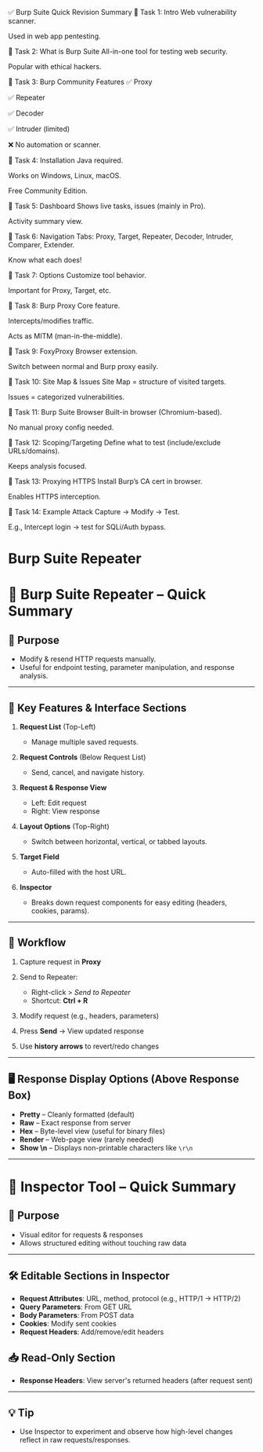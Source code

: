 ✅ Burp Suite Quick Revision Summary
🔹 Task 1: Intro
Web vulnerability scanner.

Used in web app pentesting.

🔹 Task 2: What is Burp Suite
All-in-one tool for testing web security.

Popular with ethical hackers.

🔹 Task 3: Burp Community Features
✅ Proxy

✅ Repeater

✅ Decoder

✅ Intruder (limited)

❌ No automation or scanner.

🔹 Task 4: Installation
Java required.

Works on Windows, Linux, macOS.

Free Community Edition.

🔹 Task 5: Dashboard
Shows live tasks, issues (mainly in Pro).

Activity summary view.

🔹 Task 6: Navigation
Tabs: Proxy, Target, Repeater, Decoder, Intruder, Comparer, Extender.

Know what each does!

🔹 Task 7: Options
Customize tool behavior.

Important for Proxy, Target, etc.

🔹 Task 8: Burp Proxy
Core feature.

Intercepts/modifies traffic.

Acts as MITM (man-in-the-middle).

🔹 Task 9: FoxyProxy
Browser extension.

Switch between normal and Burp proxy easily.

🔹 Task 10: Site Map & Issues
Site Map = structure of visited targets.

Issues = categorized vulnerabilities.

🔹 Task 11: Burp Suite Browser
Built-in browser (Chromium-based).

No manual proxy config needed.

🔹 Task 12: Scoping/Targeting
Define what to test (include/exclude URLs/domains).

Keeps analysis focused.

🔹 Task 13: Proxying HTTPS
Install Burp’s CA cert in browser.

Enables HTTPS interception.

🔹 Task 14: Example Attack
Capture → Modify → Test.

E.g., Intercept login → test for SQLi/Auth bypass.




# Burp Suite Repeater


# 🔁 Burp Suite Repeater – Quick Summary

## 📌 Purpose
- Modify & resend HTTP requests manually.
- Useful for endpoint testing, parameter manipulation, and response analysis.

---

## 🧰 Key Features & Interface Sections

1. **Request List** (Top-Left)  
   - Manage multiple saved requests.

2. **Request Controls** (Below Request List)  
   - Send, cancel, and navigate history.

3. **Request & Response View**  
   - Left: Edit request  
   - Right: View response

4. **Layout Options** (Top-Right)  
   - Switch between horizontal, vertical, or tabbed layouts.

5. **Target Field**  
   - Auto-filled with the host URL.

6. **Inspector**  
   - Breaks down request components for easy editing (headers, cookies, params).

---

## 🔄 Workflow

1. Capture request in **Proxy**  
2. Send to Repeater:  
   - Right-click > *Send to Repeater*  
   - Shortcut: **Ctrl + R**

3. Modify request (e.g., headers, parameters)  
4. Press **Send** → View updated response  
5. Use **history arrows** to revert/redo changes

---

## 🖥️ Response Display Options (Above Response Box)

- **Pretty** – Cleanly formatted (default)
- **Raw** – Exact response from server
- **Hex** – Byte-level view (useful for binary files)
- **Render** – Web-page view (rarely needed)
- **Show \n** – Displays non-printable characters like `\r\n`

---

# 🧪 Inspector Tool – Quick Summary

## 📌 Purpose
- Visual editor for requests & responses  
- Allows structured editing without touching raw data

---

## 🛠️ Editable Sections in Inspector
- **Request Attributes**: URL, method, protocol (e.g., HTTP/1 → HTTP/2)
- **Query Parameters**: From GET URL
- **Body Parameters**: From POST data
- **Cookies**: Modify sent cookies
- **Request Headers**: Add/remove/edit headers

## 📥 Read-Only Section
- **Response Headers**: View server's returned headers (after request sent)

---

## 💡 Tip
- Use Inspector to experiment and observe how high-level changes reflect in raw requests/responses.




